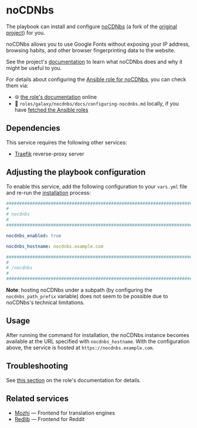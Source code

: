 <!--
SPDX-FileCopyrightText: 2020 - 2024 MDAD project contributors
SPDX-FileCopyrightText: 2020 - 2024 Slavi Pantaleev
SPDX-FileCopyrightText: 2020 Aaron Raimist
SPDX-FileCopyrightText: 2020 Chris van Dijk
SPDX-FileCopyrightText: 2020 Dominik Zajac
SPDX-FileCopyrightText: 2020 Mickaël Cornière
SPDX-FileCopyrightText: 2022 François Darveau
SPDX-FileCopyrightText: 2022 Julian Foad
SPDX-FileCopyrightText: 2022 Warren Bailey
SPDX-FileCopyrightText: 2023 Antonis Christofides
SPDX-FileCopyrightText: 2023 Felix Stupp
SPDX-FileCopyrightText: 2023 Julian-Samuel Gebühr
SPDX-FileCopyrightText: 2023 Pierre 'McFly' Marty
SPDX-FileCopyrightText: 2024 - 2025 Suguru Hirahara

SPDX-License-Identifier: AGPL-3.0-or-later
-->

# noCDNbs

The playbook can install and configure [noCDNbs](https://app.radicle.xyz/nodes/seed.radicle.garden/rad%3Az4JAZNsXXS8yVoW8NuvAgNEHfbgTc) (a fork of the [original project](https://git.private.coffee/PrivateCoffee/nocdnbs)) for you.

noCDNbs allows you to use Google Fonts without exposing your IP address, browsing habits, and other browser fingerprinting data to the website.

See the project's [documentation](https://app.radicle.xyz/nodes/seed.radicle.garden/rad%3Az4JAZNsXXS8yVoW8NuvAgNEHfbgTc/src/branch/main/README.md) to learn what noCDNbs does and why it might be useful to you.

For details about configuring the [Ansible role for noCDNbs](https://codeberg.org/acioustick/ansible-role-nocdnbs), you can check them via:
- 🌐 [the role's documentation](https://codeberg.org/acioustick/ansible-role-nocdnbs/src/branch/master/docs/configuring-nocdnbs.md) online
- 📁 `roles/galaxy/nocdnbs/docs/configuring-nocdnbs.md` locally, if you have [fetched the Ansible roles](../installing.md)

## Dependencies

This service requires the following other services:

- [Traefik](traefik.md) reverse-proxy server

## Adjusting the playbook configuration

To enable this service, add the following configuration to your `vars.yml` file and re-run the [installation](../installing.md) process:

```yaml
########################################################################
#                                                                      #
# nocdnbs                                                              #
#                                                                      #
########################################################################

nocdnbs_enabled: true

nocdnbs_hostname: nocdnbs.example.com

########################################################################
#                                                                      #
# /nocdnbs                                                             #
#                                                                      #
########################################################################
```

**Note**: hosting noCDNbs under a subpath (by configuring the `nocdnbs_path_prefix` variable) does not seem to be possible due to noCDNbs's technical limitations.

## Usage

After running the command for installation, the noCDNbs instance becomes available at the URL specified with `nocdnbs_hostname`. With the configuration above, the service is hosted at `https://nocdnbs.example.com`.

## Troubleshooting

See [this section](https://codeberg.org/acioustick/ansible-role-nocdnbs/src/branch/master/docs/configuring-nocdnbs.md#troubleshooting) on the role's documentation for details.

## Related services

- [Mozhi](mozhi.md) — Frontend for translation engines
- [Redlib](redlib.md) — Frontend for Reddit
